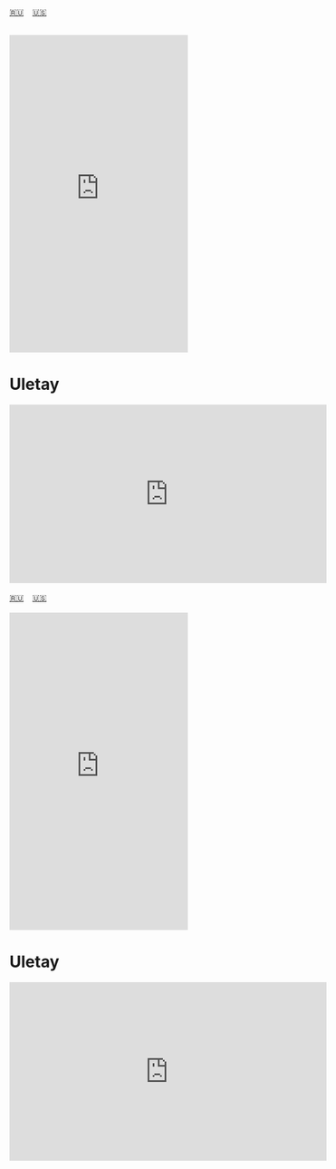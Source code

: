 <span id="ru"><a href='#ru'>🇷🇺</a> &nbsp;&nbsp;&nbsp;<a href='#en'>🇺🇸</a> &nbsp;&nbsp;&nbsp;</span><br><br>
<iframe width="315" height="560" src="https://www.youtube.com/embed/2ep8d3JPUfA" frameborder="0" allow="accelerometer; autoplay; clipboard-write; encrypted-media; gyroscope; picture-in-picture; web-share"allowfullscreen></iframe>

# Uletay

<iframe width="560" height="315" src="https://www.youtube.com/embed/pWlT_fMIo6s" title="YouTube video player" frameborder="0" allow="accelerometer; autoplay; clipboard-write; encrypted-media; gyroscope; picture-in-picture; web-share" referrerpolicy="strict-origin-when-cross-origin" allowfullscreen></iframe>
<br><br>
<span id="en"><a href='#ru'>🇷🇺</a> &nbsp;&nbsp;&nbsp;<a href='#en'>🇺🇸</a> &nbsp;&nbsp;&nbsp;</span><br><br>
<iframe width="315" height="560" src="https://www.youtube.com/embed/2ep8d3JPUfA" frameborder="0" allow="accelerometer; autoplay; clipboard-write; encrypted-media; gyroscope; picture-in-picture; web-share"allowfullscreen></iframe>

# Uletay

<iframe width="560" height="315" src="https://www.youtube.com/embed/pWlT_fMIo6s" title="YouTube video player" frameborder="0" allow="accelerometer; autoplay; clipboard-write; encrypted-media; gyroscope; picture-in-picture; web-share" referrerpolicy="strict-origin-when-cross-origin" allowfullscreen></iframe>
<br><br>
